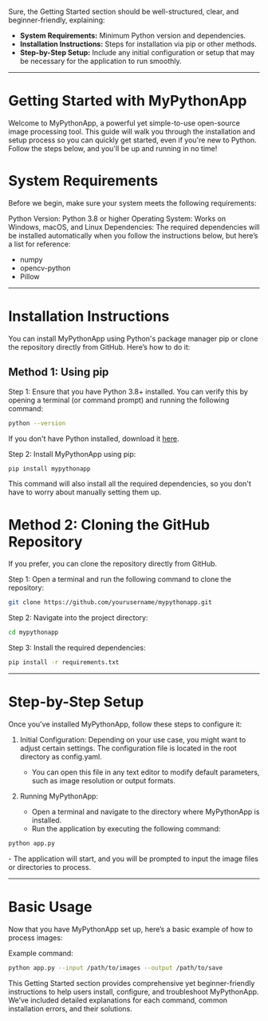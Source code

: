Sure, the Getting Started section should be well-structured, clear, and beginner-friendly, explaining:

- **System Requirements:** Minimum Python version and dependencies.
- **Installation Instructions:** Steps for installation via pip or other methods.
- **Step-by-Step Setup:** Include any initial configuration or setup that may be necessary for the application to run smoothly.

---

# Getting Started with MyPythonApp
Welcome to MyPythonApp, a powerful yet simple-to-use open-source image processing tool. This guide will walk you through the installation and setup process so you can quickly get started, even if you're new to Python. Follow the steps below, and you'll be up and running in no time!

# System Requirements
Before we begin, make sure your system meets the following requirements:

Python Version: Python 3.8 or higher
Operating System: Works on Windows, macOS, and Linux
Dependencies: The required dependencies will be installed automatically when you follow the instructions below, but here’s a list for reference:
- numpy
- opencv-python
- Pillow
---
# Installation Instructions
You can install MyPythonApp using Python's package manager pip or clone the repository directly from GitHub. Here’s how to do it:

## Method 1: Using pip
Step 1: Ensure that you have Python 3.8+ installed. You can verify this by opening a terminal (or command prompt) and running the following command:

```bash
python --version
```

If you don't have Python installed, download it [here](https://www.python.org/downloads/).

Step 2: Install MyPythonApp using pip:

```bash
pip install mypythonapp
```

This command will also install all the required dependencies, so you don't have to worry about manually setting them up.

# Method 2: Cloning the GitHub Repository

If you prefer, you can clone the repository directly from GitHub.

Step 1: Open a terminal and run the following command to clone the repository:
``` bash
git clone https://github.com/yourusername/mypythonapp.git
```

Step 2: Navigate into the project directory:

```bash
cd mypythonapp
```

Step 3: Install the required dependencies:
```bash
pip install -r requirements.txt
```
---

# Step-by-Step Setup

Once you've installed MyPythonApp, follow these steps to configure it:

1. Initial Configuration: Depending on your use case, you might want to adjust certain settings. The configuration file is located in the root directory as config.yaml.

    - You can open this file in any text editor to modify default parameters, such as image resolution or output formats.

2. Running MyPythonApp: 
    - Open a terminal and navigate to the directory where MyPythonApp is installed.
    - Run the application by executing the following command:
```bash
python app.py
```

<p>     - The application will start, and you will be prompted to input the image files or directories to process. </p>

---

# Basic Usage

Now that you have MyPythonApp set up, here’s a basic example of how to process images:

Example command:

``` bash
python app.py --input /path/to/images --output /path/to/save
```


This Getting Started section provides comprehensive yet beginner-friendly instructions to help users install, configure, and troubleshoot MyPythonApp. We’ve included detailed explanations for each command, common installation errors, and their solutions.
